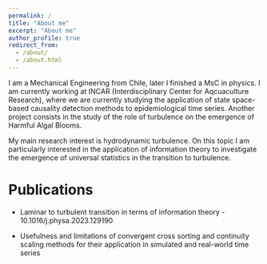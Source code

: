 ```yaml
---
permalink: /
title: "About me"
excerpt: "About me"
author_profile: true
redirect_from: 
  - /about/
  - /about.html
---
```


I am a Mechanical Engineering from Chile, later I finished a MsC in physics. I am currently working at INCAR (Interdisciplinary Center for Aqcuaculture Research), where we are currently studying the application of state space-based causality detection methods to epidemiological time series. Another project consists in the study of the role of turbulence on the emergence of Harmful Algal Blooms. 

My main research interest is hydrodynamic turbulence. On this topic I am particularly interested in the application of information theory to investigate the emergence of universal statistics in the transition to turbulence. 


  # Publications


- Laminar to turbulent transition in terms of information theory - 10.1016/j.physa.2023.129190 

- Usefulness and limitations of convergent cross sorting and continuity scaling methods for their application in simulated and real-world time series


